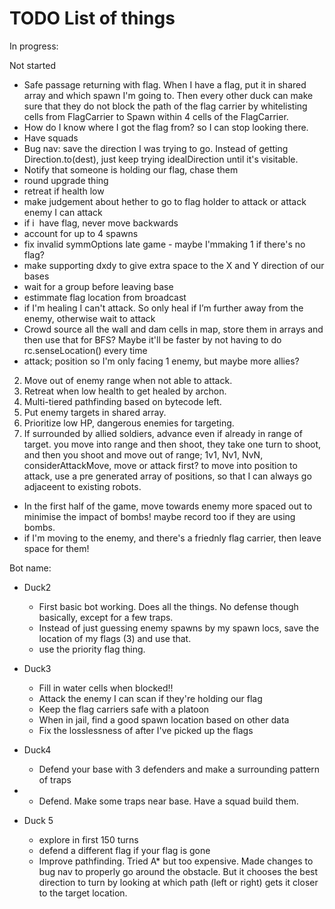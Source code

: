 # TODO List of things

In progress:

Not started

- Safe passage returning with flag. When I have a flag, put it in shared array and which spawn I'm going to. Then every other duck can make sure that they do not block the path of the flag carrier by whitelisting cells from FlagCarrier to Spawn within 4 cells of the FlagCarrier.
- How do I know where I got the flag from? so I can stop looking there.
- Have squads
- Bug nav: save the direction I was trying to go. Instead of getting Direction.to(dest), just keep trying idealDirection until it's visitable.
- Notify that someone is holding our flag, chase them
- round upgrade thing
- retreat if health low
- make judgement about hether to go to flag holder to attack or attack enemy I can attack
- if i  have flag, never move backwards
- account for up to 4 spawns
- fix invalid symmOptions late game - maybe I'mmaking 1 if there's no flag?
- make supporting dxdy to give extra space to the X and Y direction of our bases
- wait for a group before leaving base
- estimmate flag location from broadcast
- if I'm healing I can't attack. So only heal if I’m further away from the enemy, otherwise wait to attack
- Crowd source all the wall and dam cells in map, store them in arrays and then use that for BFS? Maybe it'll be faster by not having to do rc.senseLocation() every time
- attack; position so I'm only facing 1 enemy, but maybe more allies?
2. Move out of enemy range when not able to attack.
3. Retreat when low health to get healed by archon.
4. Multi-tiered pathfinding based on bytecode left.
5. Put enemy targets in shared array.
6. Prioritize low HP, dangerous enemies for targeting.
7. If surrounded by allied soldiers, advance even if already in range of target.
you move into range and then shoot, they take one turn to shoot, and then you shoot and move out of range; 
1v1, Nv1, NvN, considerAttackMove,
move or attack first?
to move into position to attack, use a pre generated array of positions, so that I can always go adjaceent to existing robots.
- In the first half of the game, move towards enemy more spaced out to minimise the impact of bombs! maybe record too if they are using bombs.
- if I'm moving to the enemy, and there's a friednly flag carrier, then leave space for them!

Bot name:

- Duck2

  - First basic bot working. Does all the things. No defense though basically, except for a few traps.
  - Instead of just guessing enemy spawns by my spawn locs, save the location of my flags (3) and use that.
  - use the priority flag thing.

- Duck3

  - Fill in water cells when blocked!!
  - Attack the enemy I can scan if they're holding our flag
  - Keep the flag carriers safe with a platoon
  - When in jail, find a good spawn location based on other data
  - Fix the losslessness of after I've picked up the flags

- Duck4
  - Defend your base with 3 defenders and make a surrounding pattern of traps
- - Defend. Make some traps near base. Have a squad build them.

- Duck 5
  - explore in first 150 turns
  - defend a different flag if your flag is gone
  - Improve pathfinding. Tried A* but too expensive. Made changes to bug nav to properly go around the obstacle. But it chooses the best direction to turn by looking at which path (left or right) gets it closer to the target location.
